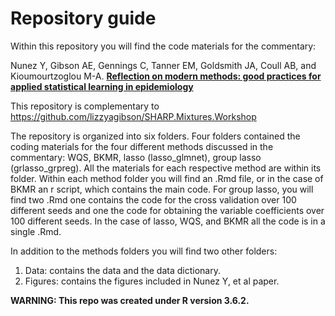 

# Repository guide
Within this repository you will find the code materials for the commentary:

Nunez Y, Gibson AE, Gennings C, Tanner EM, Goldsmith JA, Coull AB, and Kioumourtzoglou M-A. [__Reflection on modern methods: good practices for applied statistical learning in epidemiology__](https://academic.oup.com/ije/article/50/2/685/6072574)

This repository is complementary to https://github.com/lizzyagibson/SHARP.Mixtures.Workshop

The repository is organized into six folders. Four folders contained the coding materials for the four different methods discussed in the commentary: WQS, BKMR, lasso (lasso_glmnet), group lasso (grlasso_grpreg). All the materials for each respective method are within its folder. Within each method folder you will find an .Rmd file, or in the case of BKMR an r script, which contains the main code. For group lasso, you will find two .Rmd one contains the code for the cross validation over 100 different seeds and one the code for obtaining the variable coefficients over 100 different seeds. In the case of lasso, WQS, and BKMR all the code is in a single .Rmd. 

In addition to the methods folders you will find two other folders: 

1) Data: contains the data and the data dictionary.
2) Figures: contains the figures included in Nunez Y, et al paper.


**WARNING: This repo was created under R version 3.6.2.**
